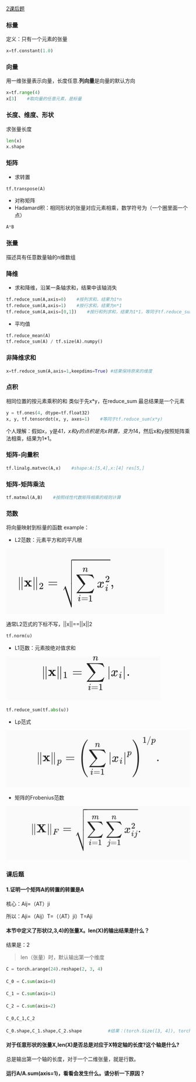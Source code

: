 
[2课后题]()

### 标量
定义：只有一个元素的张量
``` py
x=tf.constant(1.0)
```

### 向量
用一维张量表示向量，长度任意.**列向量**是向量的默认方向
``` py
x=tf.range(4)
x[3]    #取向量的任意元素，是标量
```

### 长度、维度、形状
求张量长度
``` py
len(x)
x.shape
```

### 矩阵
- 求转置
``` py
tf.transpose(A)
```
- 对称矩阵
- Hadamard积：相同形状的张量对应元素相乘，数学符号为（一个圈里面一个点）
``` py
A*B
```

### 张量
描述具有任意数量轴的n维数组

### 降维
- 求和降维，沿某一条轴求和，结果中该轴消失
``` py
tf.reduce_sum(A,axis=0)    #按列求和，结果为1*n
tf.reduce_sum(A,axis=1)    #按行求和，结果为n*1
tf.reduce_sum(A,axis=[0,1])    #按行和列求和，结果为1*1，等同于tf.reduce_sum(A)
```
- 平均值
``` py
tf.reduce_mean(A)
tf.reduce_sum(A) / tf.size(A).numpy()
```
### 非降维求和
``` py
x=tf.reduce_sum(A,axis=1,keepdims=True) #结果保持原来的维度
```

### 点积
相同位置的按元素乘积的和
类似于先x*y，在reduce_sum
最总结果是一个元素
``` py
y = tf.ones(4, dtype=tf.float32)
x, y, tf.tensordot(x, y, axes=1)    #等同于tf.reduce_sum(x*y)
```
个人理解：假如x，y是4*1，x和y的点积是先x转置，变为1*4，然后x和y按照矩阵乘法相乘，结果为1*1。

### 矩阵-向量积
``` py
tf.linalg.matvec(A,x)    #shape:A:[5,4],x:[4] res[5,]
```

### 矩阵-矩阵乘法
``` py
tf.matmul(A,B)    #按照线性代数矩阵相乘的规则计算
```

### 范数
将向量映射到标量的函数
example：
- L2范数：元素平方和的平凡根

![图片](https://github.com/Sheibyer/Introduction-to-machine-learning/blob/16c604aa2fbe775f62544e721dda1f4e29196d33/picture/L2%E8%8C%83%E5%BC%8F.PNG "L2范式")

通常L2范式的下标不写，||x||==||x||2
``` py
tf.norm(u)
```
- L1范数：元素按绝对值求和

![图片](https://github.com/Sheibyer/Introduction-to-machine-learning/blob/fc7d98b6dca86f94f244c6e4cc1977f26a849d9c/picture/L1%E8%8C%83%E5%BC%8F.PNG)
``` py
tf.reduce_sum(tf.abs(u))
```
- Lp范式

![图片](https://github.com/Sheibyer/Introduction-to-machine-learning/blob/7ed9d4ae4f854a3a085580f68c5515e9f95ac906/picture/LP%E8%8C%83%E5%BC%8F.PNG)

- 矩阵的Frobenius范数

![图片](https://github.com/Sheibyer/Introduction-to-machine-learning/blob/d1cff533c866a51932decfa1c2111d5faca883af/picture/%E7%9F%A9%E9%98%B5%E8%8C%83%E5%BC%8F.PNG)

### 课后题

#### 1.证明一个矩阵A的转置的转置是A
核心：Aij=（AT）ji

所以：Aji=（Aij）T=（（AT）ji）T=Aji

#### 本节中定义了形状(2,3,4)的张量X。len(X)的输出结果是什么？
结果是：2
> len（张量）时，默认输出第一个维度
``` py
C = torch.arange(24).reshape(2, 3, 4)

C_0 = C.sum(axis=0)

C_1 = C.sum(axis=1)

C_2 = C.sum(axis=2)

C_0,C_1,C_2

C_0.shape,C_1.shape,C_2.shape          #结果：(torch.Size([3, 4]), torch.Size([2, 4]), torch.Size([2, 3]))
```

#### 对于任意形状的张量X,len(X)是否总是对应于X特定轴的长度?这个轴是什么?
总是输出第一个轴的长度，对于一个二维张量，就是行数。

#### 运行A/A.sum(axis=1)，看看会发生什么。请分析一下原因？
